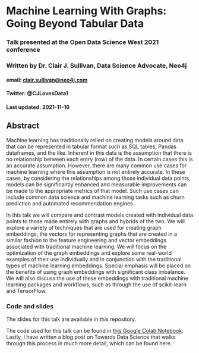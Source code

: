 # Machine Learning With Graphs: Going Beyond Tabular Data 
### Talk presented at the Open Data Science West 2021 conference
### Written by Dr. Clair J. Sullivan, Data Science Advocate, Neo4j
#### email: clair.sullivan@neo4j.com
#### Twitter: @CJLovesData1
#### Last updated: 2021-11-16

## Abstract

Machine learning has traditionally relied on creating models around data that can be represented in tabular format such as SQL tables, Pandas dataframes, and the like.  Inherent in this data is the assumption that there is no relationship between each entry (row) of the data.  In certain cases this is an accurate assumption.  However, there are many common use cases for machine learning where this assumption is not entirely accurate.  In these cases, by considering the relationships among those individual data points, models can be significantly enhanced and measurable improvements can be made to the appropriate metrics of that model.  Such use cases can include common data science and machine learning tasks such as churn prediction and automated recommendation engines.

In this talk we will compare and contrast models created with individual data points to those made entirely with graphs and hybrids of the two.  We will explore a variety of techniques that are used for creating graph embeddings, the vectors for representing graphs that are created in a similar fashion to the feature engineering and vector embeddings associated with traditional machine learning.  We will focus on the optimization of the graph embeddings and explore some real-world examples of their use individually and in conjunction with the traditional types of machine learning embeddings.  Special emphasis will be placed on the benefits of using graph embeddings with significant class imbalance.  We will also discuss the use of these embeddings with traditional machine learning packages and workflows, such as through the use of scikit-learn and TensorFlow.

### Code and slides

The slides for this talk are available in this repository.

The code used for this talk can be found in [this Google Colab Notebook](https://dev.neo4j.com/classic_vs_graph_ml).  Lastly, I have written a blog post on Towards Data Science that walks through this process in much more detail, which can be found here.





